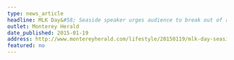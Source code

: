 ```yaml
---
type: news_article
headline: MLK Day&#58; Seaside speaker urges audience to break out of rut
outlet: Monterey Herald
date_published: 2015-01-19
address: http://www.montereyherald.com/lifestyle/20150119/mlk-day-seaside-speaker-urges-audience-to-break-out-of-rut
featured: no
---
```

